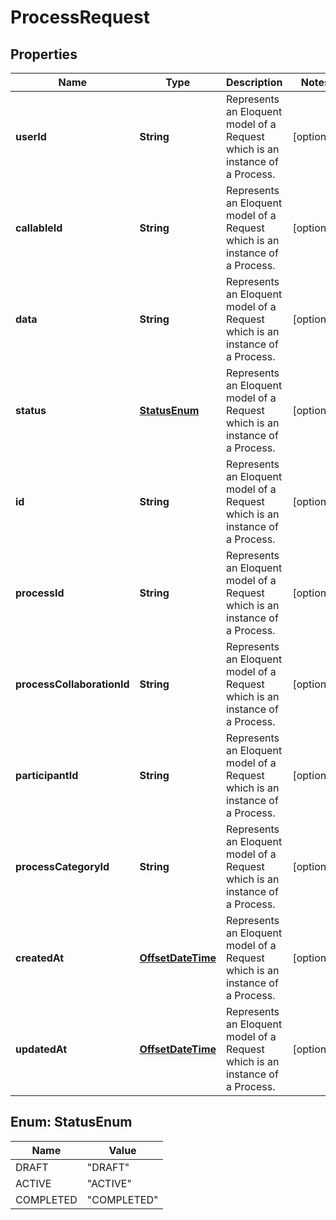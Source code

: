 
# ProcessRequest

## Properties
Name | Type | Description | Notes
------------ | ------------- | ------------- | -------------
**userId** | **String** | Represents an Eloquent model of a Request which is an instance of a Process. |  [optional]
**callableId** | **String** | Represents an Eloquent model of a Request which is an instance of a Process. |  [optional]
**data** | **String** | Represents an Eloquent model of a Request which is an instance of a Process. |  [optional]
**status** | [**StatusEnum**](#StatusEnum) | Represents an Eloquent model of a Request which is an instance of a Process. |  [optional]
**id** | **String** | Represents an Eloquent model of a Request which is an instance of a Process. |  [optional]
**processId** | **String** | Represents an Eloquent model of a Request which is an instance of a Process. |  [optional]
**processCollaborationId** | **String** | Represents an Eloquent model of a Request which is an instance of a Process. |  [optional]
**participantId** | **String** | Represents an Eloquent model of a Request which is an instance of a Process. |  [optional]
**processCategoryId** | **String** | Represents an Eloquent model of a Request which is an instance of a Process. |  [optional]
**createdAt** | [**OffsetDateTime**](OffsetDateTime.md) | Represents an Eloquent model of a Request which is an instance of a Process. |  [optional]
**updatedAt** | [**OffsetDateTime**](OffsetDateTime.md) | Represents an Eloquent model of a Request which is an instance of a Process. |  [optional]


<a name="StatusEnum"></a>
## Enum: StatusEnum
Name | Value
---- | -----
DRAFT | &quot;DRAFT&quot;
ACTIVE | &quot;ACTIVE&quot;
COMPLETED | &quot;COMPLETED&quot;



